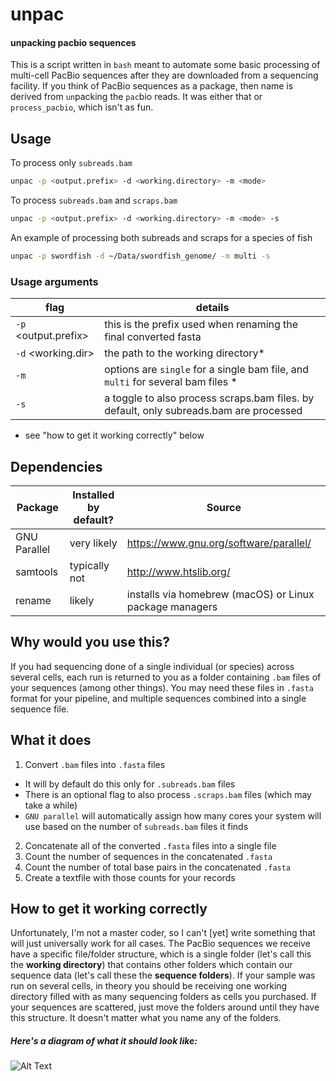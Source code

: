 # unpac
#### unpacking pacbio sequences
This is a script written in `bash` meant to automate some basic processing of multi-cell PacBio sequences after they are downloaded from a sequencing facility. If you think of PacBio sequences as a package, then name is derived from `un`packing the `pac`bio reads. It was either that or `process_pacbio`, which isn't as fun.

## Usage
To process only `subreads.bam`
```sh
unpac -p <output.prefix> -d <working.directory> -m <mode>
```
To process `subreads.bam` and `scraps.bam`
```sh
unpac -p <output.prefix> -d <working.directory> -m <mode> -s
```
An example of processing both subreads and scraps for a species of fish
```sh
unpac -p swordfish -d ~/Data/swordfish_genome/ -m multi -s
```
### Usage arguments
| flag |  details |
|---|---|
|`-p` <output.prefix> |this is the prefix used when renaming the final converted fasta | 
| `-d` <working.dir> | the path to the working directory* |
| `-m` <mode> | options are `single` for a single bam file, and `multi` for several bam files * |
| `-s` | a toggle to also process scraps.bam files. by default, only subreads.bam are processed |
* see "how to get it working correctly" below
## Dependencies
|Package|Installed by default?|Source|
|---|---|---|
|GNU Parallel | very likely | https://www.gnu.org/software/parallel/  |
|samtools   | typically not | http://www.htslib.org/   |
|rename   | likely  | installs via homebrew (macOS) or Linux package managers |

## Why would you use this?
If you had sequencing done of a single individual (or species) across several cells, each run is returned to you as a folder containing `.bam` files of your sequences (among other things). You may need these files in `.fasta` format for your pipeline, and multiple sequences combined into a single sequence file.

## What it does
1. Convert `.bam` files into `.fasta` files
  * It will by default do this only for `.subreads.bam` files
  * There is an optional flag to also process `.scraps.bam` files (which may take a while)
  * `GNU parallel` will automatically assign how many cores your system will use based on the number of `subreads.bam` files it finds
2. Concatenate all of the converted `.fasta` files into a single file
3. Count the number of sequences in the concatenated `.fasta`
4. Count the number of total base pairs in the concatenated `.fasta`
5. Create a textfile with those counts for your records

## How to get it working correctly
Unfortunately, I'm not a master coder, so I can't [yet] write something that will just universally work for all cases. The PacBio sequences we receive have a specific file/folder structure, which is a single folder (let's call this the **working directory**) that contains other folders which contain our sequence data (let's call these the **sequence folders**). If your sample was run on several cells, in theory you should be receiving one working directory filled with as many sequencing folders as cells you purchased. If your sequences are scattered, just move the folders around until they have this structure. It doesn't matter what you name any of the folders.
##### Here's a diagram of what it should look like:
![Alt Text](https://github.com/pdimens/genomics/raw/master/unpac/unpac%20folder%20structure.png)
